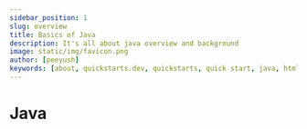 ```yaml
---
sidebar_position: 1
slug: overview
title: Basics of Java
description: It's all about java overview and background
image: static/img/favicon.png
author: [peeyush]
keywords: [about, quickstarts.dev, quickstarts, quick start, java, html, css]
---
```


# Java
